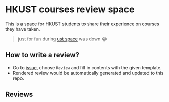 # HKUST courses review space

This is a space for HKUST students to share their experience on courses they have taken.

> just for fun during [ust space](https://ust.space/) was down 😂

## How to write a review?

* Go to [issue](https://github.com/GLGDLY/HKUST_courses_space/issues/new/choose), choose `Review` and fill in contents with the given template. 
* Rendered review would be automatically generated and updated to this repo.

## Reviews

<!-- BEGIN INPUT -->

<!-- END INPUT -->
